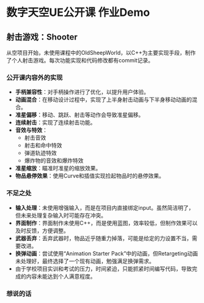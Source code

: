 # 数字天空UE公开课 作业Demo

## 射击游戏：Shooter

从空项目开始，未使用课程中的OldSheepWorld，以C++为主要实现手段，制作了个人射击游戏。每次功能实现和代码修改都有commit记录。

### 公开课内容外的实现

- **手柄兼容性**：对手柄操作进行了优化，以提升用户体验。
- **动画混合**：在移动设计过程中，实现了上半身射击动画与下半身移动动画的混合。
- **准星偏移**：移动、跳跃、射击等动作会导致准星偏移。
- **连续射击**：实现了连续射击功能。
- **音效与特效**：
  - 射击音效
  - 射击和命中特效
  - 弹道轨迹特效
  - 爆炸物的音效和爆炸特效
- **准星缩放**：瞄准时准星的缩放效果。
- **物品悬停效果**：使用Curve和插值实现捡起物品时的悬停效果。


### 不足之处

- **输入处理**：未使用增强输入，而是在项目内直接绑定input。虽然简洁明了，但未来处理复杂输入时可能存在冲突。
- **界面制作**：界面制作未使用C++，而是使用蓝图，效率较低，但制作效果可以及时反馈，方便调整。
- **武器丢弃**：丢弃武器时，物品近乎随重力掉落，可能是给定的力设置不当，需要改进。
- **换弹动画**：尝试使用“Animation Starter Pack”中的动画，但Retargeting动画未处理好，最终选择了一个现有动画，勉强满足换弹需求。
- 由于学校项目实训和考试的压力，时间紧迫，只能抓紧时间编写代码，导致完成的内容未能达到个人满意程度。

### 想说的话
